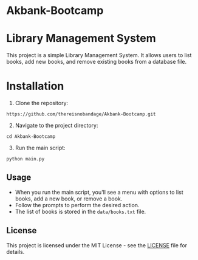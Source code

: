 # Akbank-Bootcamp

# Library Management System

This project is a simple Library Management System. It allows users to list books, add new books, and remove existing books from a database file.

# Installation

1. Clone the repository:

```
https://github.com/thereisnobandage/Akbank-Bootcamp.git
```

2. Navigate to the project directory:

```
cd Akbank-Bootcamp
```

3. Run the main script:

```
python main.py
```

## Usage

- When you run the main script, you'll see a menu with options to list books, add a new book, or remove a book.
- Follow the prompts to perform the desired action.
- The list of books is stored in the `data/books.txt` file.

## License

This project is licensed under the MIT License - see the [LICENSE](LICENSE) file for details.
